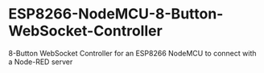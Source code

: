 # ESP8266-NodeMCU-8-Button-WebSocket-Controller
8-Button WebSocket Controller for an ESP8266 NodeMCU to connect with a Node-RED server
